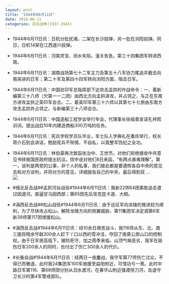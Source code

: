 ```yaml
---
layout: post
title: "1944年06月11日"
date: 2019-06-11
categories: 抗日战争(1937-1945)
---
```


<meta name="referrer" content="no-referrer" />

- 1944年6月11日讯：日机分批扰湘，二架在长沙投弹，另一批在浏阳投弹。同日，日机14架在江西遂川投弹。 

- 1944年6月11日讯：河南灵宝、闵乡失陷，潼关告急。第三十四集团军转进西南。 

- 1944年6月11日讯：湖南战场第七十二军主力及第五十八军协力尾追并截击向南突进的日军；第二十军及第四十四军转向浏阳方面，阻击日军。 

- 1944年6月11日讯：中国驻印军总指挥部下达攻击孟拱的作战命令：一、着新编第三十八师（欠第一一二团）由西北方向孟拱进攻，并占领之，与正在东南方进攻孟拱之英印军会合。二、着英印军第三十六师以其第七十七旅由东南方攻击孟拱并占领之，与新编第三十八师会合。 

- 1944年6月11日讯：中国造船工程学会举行年会，代理事长徐祖善宣读孔祥熙训词，提出战后10年内建造商船300万吨的任务。 

- 1944年6月11日讯：宪兵学校学员队毕业，军士队入学典礼在重庆举行，校长蒋介石到会讲话，勉励宪兵不徇情，不自私，以竟整军饬纪之全功。 

- 1944年6月11日讯：林伯渠再次致函张治中、王世杰，对他们拒绝接收中共意见书转报国民政府提出抗议。信中说对他们8日来函，“有两点甚难理解”。第一，谈判是两党的公事，非个人的私事，我们彼此都是要遵照各自中央的意见去和对方谈判，并将对方的意见，详细报告自己的中央，最后得到双 ... <br/><img src="https://wx4.sinaimg.cn/large/aca367d8ly1g3x4qmfww9j20c80sgwf9.jpg" />

- #缅北反击战##孟拱河谷战役#1944年6月11日讯：我新22师64团乘胜追击渡过因道河，直逼甘马因西部；第65团先后攻克昆卡道、大桐。 

- #滇西反击战##松山战役#1944年6月11日讯：由于远征军向龙陵的推进较为顺利，为了尽快攻占松山，解除龙陵方向的侧翼威胁，第11集团军决定调第6军新39师第117团增援松山。 

- #滇西反击战#1944年6月11日讯：经10余日艰苦战斗，我116师从东、北、南三面将残余守敌300余人赶下丫口以西的雪冲洼，夺回了南斋公房山口的控制权。由于日军居高临下，据险死守，加之雨季来临，山顶气候恶劣，我军在毙伤日军200余人的同时，也付出了伤亡300余人的代价。 

- #长衡会战#1944年6月11日讯：经两日一夜鏖战，我守军第77师伤亡过众，不得已而撤退，此时我24集团军100军驰援至益阳附近，可惜功亏一篑。此时中路日军第116、第68师团分别从汨水渡河，在春华山附近强渡捞刀河，击退守卫长沙的第4军警戒部队。 

